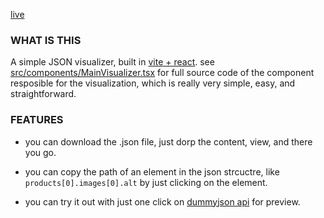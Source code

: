 [live](https://cool-json-visualizer.vercel.app/)
### WHAT IS THIS

A simple JSON visualizer, built in [vite + react](https://vitejs.dev/guide/#scaffolding-your-first-vite-project). 
see [src/components/MainVisualizer.tsx](https://github.com/Ebrahim-Ramadan/json-visualizer/blob/main/src/components/MainVisualizer.tsx) for full source code of the component resposible for the visualization, which is really very simple, easy, and straightforward.
<br/>

### FEATURES
+ you can download the .json file, just dorp the content, view, and there you go.
* you can copy the path of an element in the json strcuctre, like `products[0].images[0].alt` by just clicking on the element.
- you can try it out with just one click on [dummyjson api](https://dummyjson.com/docs/products/#products-limit_skip) for preview.
